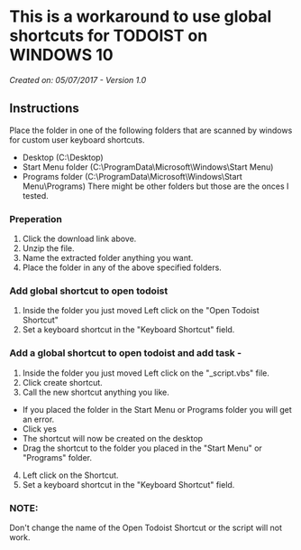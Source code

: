 # This is a workaround to use global shortcuts for TODOIST on WINDOWS 10
*Created on: 05/07/2017 - Version 1.0*

## Instructions

Place the folder in one of the following folders that are scanned by windows for custom user keyboard shortcuts.
* Desktop (C:\Desktop)
* Start Menu folder (C:\ProgramData\Microsoft\Windows\Start Menu\)
* Programs folder (C:\ProgramData\Microsoft\Windows\Start Menu\Programs)
There might be other folders but those are the onces I tested.

### Preperation
1. Click the download link above.
2. Unzip the file.
3. Name the extracted folder anything you want.
4. Place the folder in any of the above specified folders.

### Add global shortcut to open todoist
1. Inside the folder you just moved Left click on the "Open Todoist Shortcut"
2. Set a keyboard shortcut in the "Keyboard Shortcut" field.

### Add a global shortcut to open todoist and add task -
1. Inside the folder you just moved Left click on the "_script.vbs" file.
2. Click create shortcut.
2. Call the new shortcut anything you like.
 * If you placed the folder in the Start Menu or Programs folder you will get an error.
 * Click yes
 * The shortcut will now be created on the desktop
 * Drag the shortcut to the folder you placed in the "Start Menu" or "Programs" folder.
4. Left click on the Shortcut.
5. Set a keyboard shortcut in the "Keyboard Shortcut" field.

### NOTE:
Don't change the name of the Open Todoist Shortcut or the script will not work.
